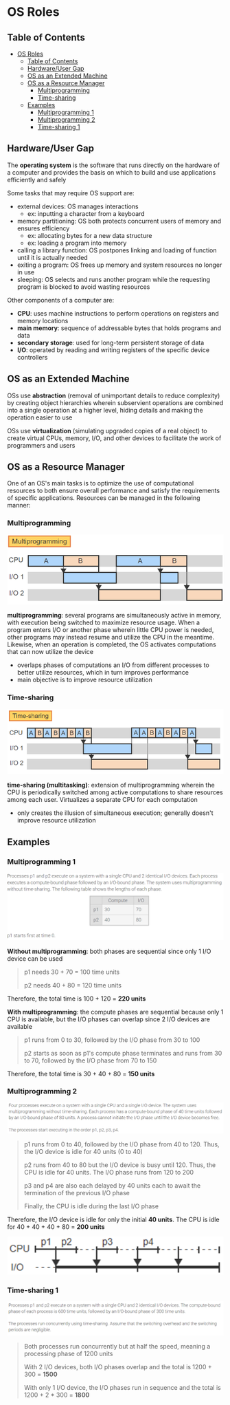 # OS Roles

## Table of Contents

- [OS Roles](#os-roles)
  - [Table of Contents](#table-of-contents)
  - [Hardware/User Gap](#hardwareuser-gap)
  - [OS as an Extended Machine](#os-as-an-extended-machine)
  - [OS as a Resource Manager](#os-as-a-resource-manager)
    - [Multiprogramming](#multiprogramming)
    - [Time-sharing](#time-sharing)
  - [Examples](#examples)
    - [Multiprogramming 1](#multiprogramming-1)
    - [Multiprogramming 2](#multiprogramming-2)
    - [Time-sharing 1](#time-sharing-1)

## Hardware/User Gap

The **operating system** is the software that runs directly on the hardware of a computer and provides the basis on which to build and use applications efficiently and safely

Some tasks that may require OS support are:

- external devices: OS manages interactions
  - ex: inputting a character from a keyboard
- memory partitioning: OS both protects concurrent users of memory and ensures efficiency
  - ex: allocating bytes for a new data structure
  - ex: loading a program into memory
- calling a library function: OS postpones linking and loading of function until it is actually needed
- exiting a program: OS frees up memory and system resources no longer in use
- sleeping: OS selects and runs another program while the requesting program is blocked to avoid wasting resources

Other components of a computer are:

- **CPU**: uses machine instructions to perform operations on registers and memory locations
- **main memory**: sequence of addressable bytes that holds programs and data
- **secondary storage**: used for long-term persistent storage of data
- **I/O**: operated by reading and writing registers of the specific device controllers

## OS as an Extended Machine

OSs use **abstraction** (removal of unimportant details to reduce complexity) by creating object hierarchies wherein subservient operations are combined into a single operation at a higher level, hiding details and making the operation easier to use

OSs use **virtualization** (simulating upgraded copies of a real object) to create virtual CPUs, memory, I/O, and other devices to facilitate the work of programmers and users

## OS as a Resource Manager

One of an OS's main tasks is to optimize the use of computational resources to both ensure overall performance and satisfy the requirements of specific applications. Resources can be managed in the following manner:

### Multiprogramming

![multiprogramming](https://github.com/Liam-Brew/CS-492/blob/master/Notes/assets/introduction/multiprogramming.PNG)

**multiprogramming**: several programs are simultaneously active in memory, with execution being switched to maximize resource usage. When a program enters I/O or another phase wherein little CPU power is needed, other programs may instead resume and utilize the CPU in the meantime. Likewise, when an operation is completed, the OS activates computations that can now utilize the device

- overlaps phases of computations an I/O from different processes to better utilize resources, which in turn improves performance
- main objective is to improve resource utilization

### Time-sharing

![time_sharing](https://github.com/Liam-Brew/CS-492/blob/master/Notes/assets/introduction/time_sharing.PNG)

**time-sharing (multitasking)**: extension of multiprogramming wherein the CPU is periodically switched among active computations to share resources among each user. Virtualizes a separate CPU for each computation

- only creates the illusion of simultaneous execution; generally doesn't improve resource utilization

## Examples

### Multiprogramming 1

![multiprogramming_example1](https://github.com/Liam-Brew/CS-492/blob/master/Notes/assets/introduction/multiprogramming_example1.PNG)

**Without multiprogramming**: both phases are sequential since only 1 I/O device can be used

> p1 needs 30 + 70 = 100 time units
>
> p2 needs 40 + 80 = 120 time units
>
Therefore, the total time is 100 + 120 = **220 units**

**With multiprogramming**: the compute phases are sequential because only 1 CPU is available, but the I/O phases can overlap since 2 I/O devices are available

> p1 runs from 0 to 30, followed by the I/O phase from 30 to 100
>
> p2 starts as soon as p1's compute phase terminates and runs from 30 to 70, followed by the I/O phase from 70 to 150
>
Therefore, the total time is 30 + 40 + 80 = **150 units**

### Multiprogramming 2

![multiprogramming_example2](https://github.com/Liam-Brew/CS-492/blob/master/Notes/assets/introduction/multiprogramming_example2.PNG)

> p1 runs from 0 to 40, followed by the I/O phase from 40 to 120. Thus, the I/O device is idle for 40 units (0 to 40)
>
> p2 runs from 40 to 80 but the I/O device is busy until 120. Thus, the CPU is idle for 40 units. The I/O phase runs from 120 to 200
>
> p3 and p4 are also each delayed by 40 units each to await the termination of the previous I/O phase
>
> Finally, the CPU is idle during the last I/O phase

Therefore, the I/O device is idle for only the initial **40 units**. The CPU is idle for 40 + 40 + 40 + 80 = **200 units**

![multiprogramming_example2_chart](https://github.com/Liam-Brew/CS-492/blob/master/Notes/assets/introduction/multiprogramming_example2_chart.PNG)

### Time-sharing 1

![time_sharing_example](https://github.com/Liam-Brew/CS-492/blob/master/Notes/assets/introduction/time_sharing_example.PNG)

> Both processes run concurrently but at half the speed, meaning a processing phase of 1200 units
>
> With 2 I/O devices, both I/O phases overlap and the total is 1200 + 300 = **1500**
>
> With only 1 I/O device, the I/O phases run in sequence and the total is 1200 + 2 * 300 = **1800**
